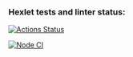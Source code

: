 ### Hexlet tests and linter status:
[![Actions Status](https://github.com/mirreinh/frontend-project-lvl2/workflows/hexlet-check/badge.svg)](https://github.com/mirreinh/frontend-project-lvl2/actions)

[![Node CI](https://github.com/mirreinh/frontend-project-lvl2/workflows/node-ci/badge.svg)](https://github.com/mirreinh/frontend-project-lvl2/actions)